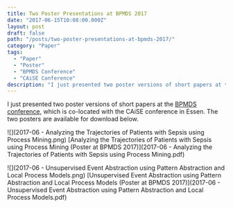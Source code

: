 ```yaml
---
title: Two Poster Presentations at BPMDS 2017
date: "2017-06-15T10:08:00.000Z"
layout: post
draft: false
path: "/posts/two-poster-presentations-at-bpmds-2017/"
category: "Paper"
tags:
  - "Paper"
  - "Poster"
  - "BPMDS Conference"
  - "CAiSE Conference"
description: "I just presented two poster versions of short papers at the BPMDS conference which is co-located with the CAiSE conference in Essen."
---
```


I just presented two poster versions of short papers at the <a href="http://www.bpmds.org">BPMDS conference</a>, which is co-located with the CAiSE conference in Essen. The two posters are available for download below. 

![](2017-06 - Analyzing the Trajectories of Patients with Sepsis using Process Mining.png)
[Analyzing the Trajectories of Patients with Sepsis using Process Mining (Poster at BPMDS 2017)](2017-06 - Analyzing the Trajectories of Patients with Sepsis using Process Mining.pdf)

![](2017-06 - Unsupervised Event Abstraction using Pattern Abstraction and Local Process Models.png)
[Unsupervised Event Abstraction using Pattern Abstraction and Local Process Models (Poster at BPMDS 2017)](2017-06 - Unsupervised Event Abstraction using Pattern Abstraction and Local Process Models.pdf)